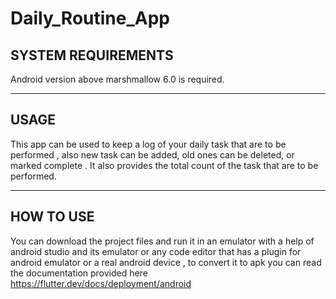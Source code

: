# Daily_Routine_App

## SYSTEM REQUIREMENTS

Android version above marshmallow 6.0 is required.

----------------------------------------------------------------------------------------------------------------------------------------

## USAGE

This app can  be used to keep a log of your daily task that are to be performed , also new task can be  added, old ones can be 
deleted, or marked complete . It also provides the total count of the task that are to be performed.

------------------------------------------------------------------------------------------------------------------------------------------

## HOW TO USE

You can download the project files and run it in an emulator with a help of android studio and its emulator  or any code editor that has
a plugin for android emulator or a real android device , to convert it to apk you can read the documentation provided here https://flutter.dev/docs/deployment/android
